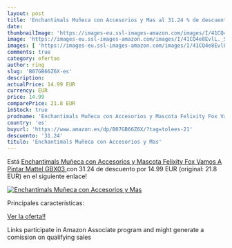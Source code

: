 ```yaml
---
layout: post
title: 'Enchantimals Muñeca con Accesorios y Mas al 31.24 % de descuento'
date: 
thumbnailImage: 'https://images-eu.ssl-images-amazon.com/images/I/41CQ4e8EvlL._SL200_.jpg'
image: 'https://images-eu.ssl-images-amazon.com/images/I/41CQ4e8EvlL._SL200_.jpg'
images: [ 'https://images-eu.ssl-images-amazon.com/images/I/41CQ4e8EvlL._SL200_.jpg' ]
comments: true
category: ofertas
author: ring
slug: 'B07GB66Z6X-es'
description:
actualPrice: 14.99 EUR
currency: EUR
price: 14.99
comparePrice: 21.8 EUR
inStock: true
prodname: 'Enchantimals Muñeca con Accesorios y Mascota Felixity Fox Vamos A Pintar  Mattel GBX03 '
country: 'es'
buyurl: 'https://www.amazon.es/dp/B07GB66Z6X/?tag=tolees-21'
descuento: '31.24'
titulo: 'Enchantimals Muñeca con Accesorios y Mas'
---
```


Está [Enchantimals Muñeca con Accesorios y Mascota Felixity Fox Vamos A Pintar  Mattel GBX03 ](https://www.amazon.es/dp/B07GB66Z6X/?tag=tolees-21) con 31.24 de descuento por 14.99 EUR (original: 21.8 EUR) en el siguiente enlace!

[![Enchantimals Muñeca con Accesorios y Mas](https://images-eu.ssl-images-amazon.com/images/I/41CQ4e8EvlL._SL200_.jpg)](https://www.amazon.es/dp/B07GB66Z6X/?tag=tolees-21)

Principales características:


[Ver la oferta!!](https://www.amazon.es/dp/B07GB66Z6X/?tag=tolees-21)

Links participate in Amazon Associate program and might generate a comission on qualifying sales


